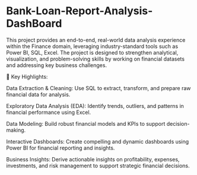 # Bank-Loan-Report-Analysis-DashBoard
This project provides an end-to-end, real-world data analysis experience within the Finance domain, leveraging industry-standard tools such as Power BI, SQL, Excel. The project is designed to strengthen analytical, visualization, and problem-solving skills by working on financial datasets and addressing key business challenges.

🔹 Key Highlights:

Data Extraction & Cleaning: Use SQL  to extract, transform, and prepare raw financial data for analysis.

Exploratory Data Analysis (EDA): Identify trends, outliers, and patterns in financial performance using  Excel.

Data Modeling: Build robust financial models and KPIs to support decision-making.

Interactive Dashboards: Create compelling and dynamic dashboards using Power BI for financial reporting and insights.

Business Insights: Derive actionable insights on profitability, expenses, investments, and risk management to support strategic financial decisions.
